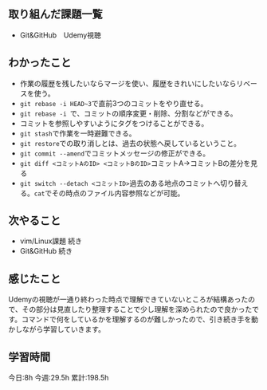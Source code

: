 ## 取り組んだ課題一覧
- Git&GitHub　Udemy視聴
	
## わかったこと
- 作業の履歴を残したいならマージを使い、履歴をきれいにしたいならリベースを使う。
- `git rebase -i HEAD~3`で直前3つのコミットをやり直せる。
- `git rebase -i `で、コミットの順序変更・削除、分割などができる。
- コミットを参照しやすいようにタグをつけることができる。
- `git stash`で作業を一時避難できる。
- `git restore`での取り消しとは、過去の状態へ戻しているということ。
- `git commit --amend`でコミットメッセージの修正ができる。
- `git diff <コミットAのID> <コミットBのID>`コミットA→コミットBの差分を見る
- `git switch --detach <コミットID>`過去のある地点のコミットへ切り替える。`cat`でその時点のファイル内容参照などが可能。


## 次やること
- vim/Linux課題 続き
- Git&GitHub 続き
	

## 感じたこと
Udemyの視聴が一通り終わった時点で理解できていないところが結構あったので、その部分は見直したり整理することで少し理解を深められたので良かったです。コマンドで何をしているかを理解するのが難しかったので、引き続き手を動かしながら学習していきます。


## 学習時間
今日:8h
今週:29.5h 
累計:198.5h